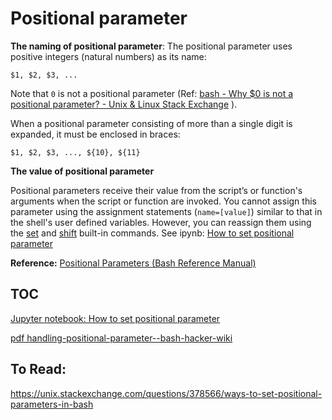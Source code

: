 # Positional parameter

**The naming of positional parameter**: 
The positional parameter uses positive integers (natural numbers) as its name:
```
$1, $2, $3, ...
```

Note that `0` is not a positional parameter (Ref: [bash - Why $0 is not a positional parameter? - Unix & Linux Stack Exchange](https://unix.stackexchange.com/questions/412707/why-0-is-not-a-positional-parameter) ).

When a positional parameter consisting of more than a single digit is expanded, it must be enclosed in braces:
```
$1, $2, $3, ..., ${10}, ${11}
```

**The value of positional parameter**

Positional parameters receive their value from the script’s or function's arguments when the script or function are invoked. You cannot assign this parameter using the assignment statements (`name=[value]`) similar to that in the shell's user defined variables. However, you can reassign them using the [set](https://www.gnu.org/software/bash/manual/bash.html#index-set) and [shift](https://www.gnu.org/software/bash/manual/bash.html#index-shift) built-in commands. See ipynb: [How to set positional parameter](./positional-parameter/ipynb--how-to-set-positional-parameter/index.ipynb)


**Reference:** [Positional Parameters (Bash Reference Manual)](https://www.gnu.org/software/bash/manual/html_node/Positional-Parameters.html) 


## TOC

[Jupyter notebook: How to set positional parameter](./ipynb--how-to-set-positional-parameter/index.ipynb)

[pdf handling-positional-parameter--bash-hacker-wiki](./pdf--handling-positional-parameter--bash-hacker-wiki/README.md)

## To Read:

https://unix.stackexchange.com/questions/378566/ways-to-set-positional-parameters-in-bash